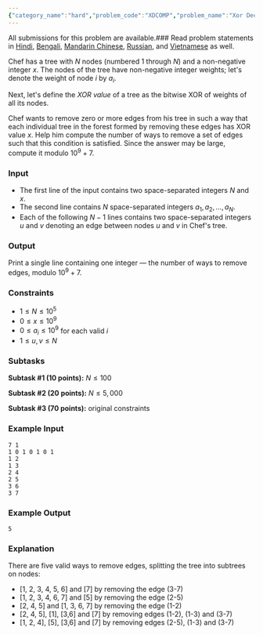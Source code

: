 ```yaml
---
{"category_name":"hard","problem_code":"XDCOMP","problem_name":"Xor Decomposition","languages_supported":{"0":"C","1":"CPP14","2":"JAVA","3":"PYTH","4":"PYTH 3.6","5":"PYPY","6":"CS2","7":"PAS fpc","8":"PAS gpc","9":"RUBY","10":"PHP","11":"GO","12":"NODEJS","13":"HASK","14":"rust","15":"SCALA","16":"swift","17":"D","18":"PERL","19":"FORT","20":"WSPC","21":"ADA","22":"CAML","23":"ICK","24":"BF","25":"ASM","26":"CLPS","27":"PRLG","28":"ICON","29":"SCM qobi","30":"PIKE","31":"ST","32":"NICE","33":"LUA","34":"BASH","35":"NEM","36":"LISP sbcl","37":"LISP clisp","38":"SCM guile","39":"JS","40":"ERL","41":"TCL","42":"kotlin","43":"PERL6","44":"TEXT","45":"SCM chicken","46":"PYP3","47":"CLOJ","48":"COB","49":"FS"},"max_timelimit":1,"source_sizelimit":50000,"problem_author":"stevens","problem_tester":null,"date_added":"24-01-2019","tags":{"0":"combinatorics","1":"feb19","2":"medium","3":"observations","4":"stevens","5":"tree"},"editorial_url":"https://discuss.codechef.com/problems/XDCOMP","time":{"view_start_date":1550050202,"submit_start_date":1550050202,"visible_start_date":1550050202,"end_date":1735669800},"is_direct_submittable":false,"layout":"problem"}
---
```

<span class="solution-visible-txt">All submissions for this problem are available.</span>### Read problem statements in [Hindi](http://www.codechef.com/download/translated/FEB19TST/hindi/XDCOMP.pdf), [Bengali](http://www.codechef.com/download/translated/FEB19TST/bengali/XDCOMP.pdf), [Mandarin Chinese](http://www.codechef.com/download/translated/FEB19TST/mandarin/XDCOMP.pdf), [Russian](http://www.codechef.com/download/translated/FEB19TST/russian/XDCOMP.pdf), and [Vietnamese](http://www.codechef.com/download/translated/FEB19TST/vietnamese/XDCOMP.pdf) as well.

Chef has a tree with $N$ nodes (numbered $1$ through $N$) and a non-negative integer $x$. The nodes of the tree have non-negative integer weights; let's denote the weight of node $i$ by $a_i$.

Next, let's define the *XOR value* of a tree as the bitwise XOR of weights of all its nodes.

Chef wants to remove zero or more edges from his tree in such a way that each individual tree in the forest formed by removing these edges has XOR value $x$. Help him compute the number of ways to remove a set of edges such that this condition is satisfied. Since the answer may be large, compute it modulo $10^9+7$.

### Input
- The first line of the input contains two space-separated integers $N$ and $x$.
- The second line contains $N$ space-separated integers $a_1, a_2, \ldots, a_N$.
- Each of the following $N-1$ lines contains two space-separated integers $u$ and $v$ denoting an edge between nodes $u$ and $v$ in Chef's tree.

### Output
Print a single line containing one integer ― the number of ways to remove edges, modulo $10^9+7$.

### Constraints 
- $1 \le N \le 10^5$
- $0 \le x \le 10^9$
- $0 \le a_i \le 10^9$ for each valid $i$
- $1 \le u, v \le N$

### Subtasks
**Subtask #1 (10 points):** $N \le 100$

**Subtask #2 (20 points):** $N \le 5,000$

**Subtask #3 (70 points):** original constraints

### Example Input
```
7 1
1 0 1 0 1 0 1 
1 2
1 3
2 4
2 5
3 6
3 7
```

### Example Output
```
5
```

### Explanation
There are five valid ways to remove edges, splitting the tree into subtrees on nodes:
- [1, 2, 3, 4, 5, 6] and [7] by removing the edge (3-7)
- [1, 2, 3, 4, 6, 7] and [5] by removing the edge (2-5)
- [2, 4, 5] and [1, 3, 6, 7] by removing the edge (1-2)
- [2, 4, 5], [1], [3,6] and [7] by removing edges (1-2), (1-3) and (3-7)
- [1, 2, 4], [5], [3,6] and [7] by removing edges (2-5), (1-3) and (3-7)

